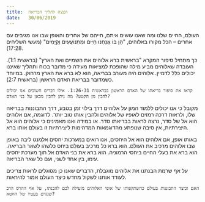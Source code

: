```yaml
---
title:  הצצה להליך הבריאה
date:   30/06/2019
---
```


העולם, החיים שלנו ומה שאנו עושים איתם, חייהם של אחרים והאופן שבו אנו מגיבים עם אחרים – הכל מקורו באלוהים, "הֵן בּוֹ אֲנַחְנוּ חַיִּים וּמִתְנוֹעֲעִים וְקַיָּמִים" (מעשי השליחים 17:28).

כך מתחיל סיפור המקרא "בראשית ברא אלוהים את השמיים ואת הארץ" (בראשית 1:1). העובדה שאלוהים מביע מילה שהופכת למציאות מעידה כי מדובר בכוח ותהליך שאיננו  יכולים כלל לדמיין. אלוהים היה מעורב בבריאה, הוא לא ברא את הארץ מרחוק. במיוחד כשמדובר בבריאת האדם הראשון (בראשית 2:7).

`קראו את סיפור בריאתו של האדם הראשון בבראשית 1:26-31. אילו דברים חשובים אנו יכולים להבין מן הקטע? מה ניתן להבין מכאן על בני האדם?`

מקובל כי אנו יכולים ללמוד המון על אלוהים דרך בילוי זמן בטבע, דרך התבוננות בבריאה שלו, ולראות דרכה רמזים לאופיו של אלוהים ולהבין אותו טוב יותר. לדוגמה, אם אלוהים הוא אל של סדר, נרצה לראות בבריאתו סדר. או במידה  ואנו מאמינים כי אלוהים הוא אל היצירתיות, אין סיבה שנופתע מהדוגמאות המדהימות ליצירתיות זו בעולם אותו ברא.

באותו אופן, אם אלוהים הוא אל היחסים, אנו רואים במערכות יחסים אלמנט ליבה באופן שבו אלוהים מרכיב את העולם. הוא ברא כל מרכיב בעולם ביחס כלשהו לשאר הבריאה. הוא ברא את בעלי החיים ביחסי הרמוניה. הוא ברא את בני האדם אל תוך מערכת יחסים עימו, בין אחד לשני, ועם כל שאר הבריאה. 

על אף שרמת הבנתנו את אלוהים מוגבלת, הדברים שאנו כן מסוגלים לראות צריכים לעודד אותנו לשקול מחדש כיצד העולם אמור להיראות. 

`האם וכיצד התבוננות בעולם כהשתקפותו של אופי האלוהים מועילה לכם להבנתו, על אף ההרס הרב שנגרם בעטיו של החטא?`